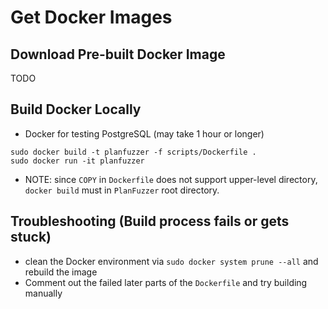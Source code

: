 # Get Docker Images

## Download Pre-built Docker Image
TODO


## Build Docker Locally
- Docker for testing PostgreSQL (may take 1 hour or longer)
``` shell
sudo docker build -t planfuzzer -f scripts/Dockerfile .
sudo docker run -it planfuzzer
```
- NOTE: since `COPY` in `Dockerfile` does not support upper-level directory, `docker build` must in `PlanFuzzer` root directory.

## Troubleshooting (Build process fails or gets stuck)
- clean the Docker environment via `sudo docker system prune --all` and rebuild the image
- Comment out the failed later parts of the `Dockerfile` and try building manually
